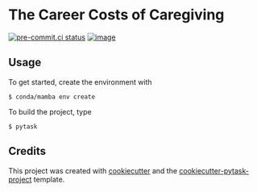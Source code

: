 # The Career Costs of Caregiving

[![pre-commit.ci status](https://results.pre-commit.ci/badge/github/segsell/elder_care/main.svg)](https://results.pre-commit.ci/latest/github/segsell/elder_care/main)
[![image](https://img.shields.io/badge/code%20style-black-000000.svg)](https://github.com/psf/black)

## Usage

To get started, create the environment with

```console
$ conda/mamba env create
```

To build the project, type

```console
$ pytask
```

## Credits

This project was created with [cookiecutter](https://github.com/audreyr/cookiecutter)
and the
[cookiecutter-pytask-project](https://github.com/pytask-dev/cookiecutter-pytask-project)
template.

